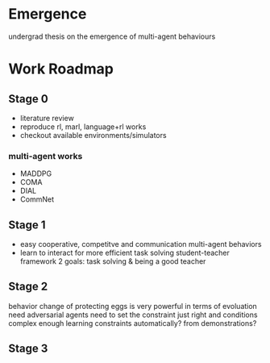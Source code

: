 # Emergence
undergrad thesis on the emergence of multi-agent behaviours 


# Work Roadmap 

## Stage 0 

- literature review
- reproduce rl, marl, language+rl works 
- checkout available environments/simulators 


### multi-agent works 
- MADDPG 
- COMA 
- DIAL 
- CommNet


## Stage 1 

- easy cooperative, competitve and communication multi-agent behaviors 
- learn to interact for more efficient task solving 
student-teacher framework 
2 goals: task solving & being a good teacher 



## Stage 2 

behavior change of protecting eggs is very powerful in terms of evoluation 
need adversarial agents 
need to set the constraint just right and conditions complex enough 
learning constraints automatically? from demonstrations? 


## Stage 3 
